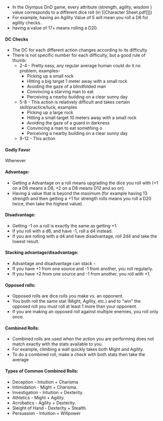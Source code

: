 - In the Olympus DnD game, every attribute (strength, agility, wisdom ) value corresponds to a different dice roll (in [[Character Sheet.pdf]]])
- For example, having an Agility Value of 5 will mean you roll a D6 for agility checks. 
- having a value of 17+ means rolling a D20.

#### DC Checks
- The DC for each different action changes according to its difficulty
- There is not specific number for each difficulty, but a good rule of thumb:
	- 2-4 - Pretty easy, any regular average human could do it no problem, examples-
		- Picking up a small rock
		- Hitting a big target 1 meter away with a small rock
		- Avoiding the gaze of a blindfolded man
		- Convincing a starving man to eat
		- Perceiving a nearby building on a clear sunny day
	- 5-8 - This action is relatively difficult and takes certain skill/practice/luck, examples
		- Picking up a large rock
		- Hitting a small target 10 meters away with a small rock
		- Avoiding the gaze of a guard in darkness
		- Convincing a man to eat something o
		- Perceiving a nearby building on a clear sunny day
	- 9-12 - This action 
#### Godly Favor
Whenever 

#### Advantage:
- Getting a Advantage on a roll means upgrading the dice you roll with (+1 on a D6 means a D8, +2 on a D8 means D12 and so on)
- Having a value that is beyond the maximum (for example having 13 strength and then getting a +1 for strength rolls means you roll a D20 twice, then take the highest value).

#### Disadvantage:
- Getting -1 on a roll is exactly the same as getting +1.
- If you roll with a d6, and have -1, roll a d4 instead.
- If you are rolling with a d4 and have disadvantage, roll 2d4 and take the lowest result.

#### Stacking advantage/disadvantage:
- Advantage and disadvantage can stack - 
- If you have +1 from one source and -1 from another, you roll regularly.
- If you have +2 from one source and -1 from another, you roll with +1.

#### Opposed rolls:
- Opposed rolls are dice rolls you make vs. an opponent.
- You both roll the same stat (Might, Agility, etc.) and to "win" the opposed roll you must roll at least 1 more than your opponent.
- If you are making an opposed roll against multiple enemies, you roll only once.

#### Combined Rolls:
- Combined rolls are used when the action you are performing does not match exactly with the stats available to you.
- For example, climbing a wall quickly takes both Might and Agility.
- To do a combined roll, make a check with both stats then take the average

#### Types of Common Combined Rolls:
- Deception - Intuition + Charisma
- Intimidation - Might + Charisma. 
- Investigation - Intuition + Dexterity. 
- Athletics - Might + Agility. 
- Acrobatics - Agility + Dexterity. 
- Sleight of Hand - Dexterity + Stealth. 
- Persuasion - Intuition + Willpower

